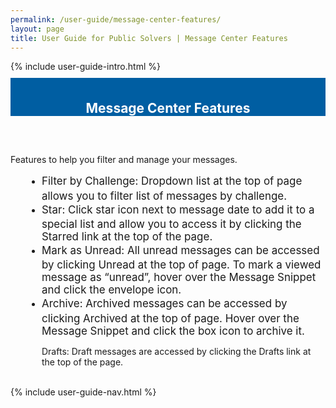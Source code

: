 ```yaml
---
permalink: /user-guide/message-center-features/
layout: page
title: User Guide for Public Solvers | Message Center Features
---
```

<div class="row">
  <div class="col-sm-12">{% include user-guide-intro.html %}</div>
</div>
<div class="row" style="padding-top: 10px; padding-bottom: 30px;">
  <div class="col-sm-12" style="padding-top: 6px; background-color: #005ea2; color: #ffffff; text-align: center;">
    <h2>Message Center Features</h2>
  </div>
</div>
<div class="row">
  <div class="col-sm-7">
    <p>Features to help you filter and manage your messages.</p>
    <ul style="padding-left: 50px;">
      <li style="font-weight:900;"><span style="font-size: 1.06rem; line-height: 1.5; font-weight: 400;">Filter by Challenge: Dropdown list at the top of page allows you to filter list of messages by challenge.</span></li>

<li style="font-weight:900;"><span style="font-size: 1.06rem; line-height: 1.5; font-weight: 400;">Star: Click star icon next to message date to add it to a special list and allow you to access it by clicking the Starred link at the top of the page.</span></li>

<li style="font-weight:900;"><span style="font-size: 1.06rem; line-height: 1.5; font-weight: 400;">Mark as Unread: All unread messages can be accessed by clicking Unread at the top of page. To mark a viewed message as “unread”, hover over the Message Snippet and click the envelope icon.</span></li>

<li style="font-weight:900;"><span style="font-size: 1.06rem; line-height: 1.5; font-weight: 400;">Archive: Archived messages can be accessed by clicking Archived at the top of page. Hover over the Message Snippet and click the box icon to archive it.</span></li>

Drafts: Draft messages are accessed by clicking the Drafts link at the top of the page. </span></li>
    </ul>
  </div>
  <div class="col-sm-1">&nbsp;</div>
  <div class="col-sm-4"> {% include user-guide-nav.html %} </div>
</div>
